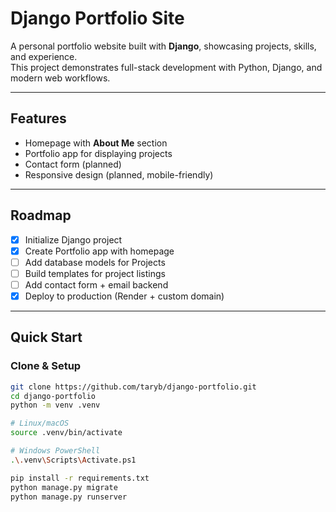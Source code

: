 # Django Portfolio Site

A personal portfolio website built with **Django**, showcasing projects, skills, and experience.  
This project demonstrates full-stack development with Python, Django, and modern web workflows.

---

## Features
- Homepage with **About Me** section
- Portfolio app for displaying projects
- Contact form (planned)
- Responsive design (planned, mobile-friendly)

---

## Roadmap
- [x] Initialize Django project
- [x] Create Portfolio app with homepage
- [ ] Add database models for Projects
- [ ] Build templates for project listings
- [ ] Add contact form + email backend
- [x] Deploy to production (Render + custom domain)

---

## Quick Start

### Clone & Setup
```bash
git clone https://github.com/taryb/django-portfolio.git
cd django-portfolio
python -m venv .venv

# Linux/macOS
source .venv/bin/activate

# Windows PowerShell
.\.venv\Scripts\Activate.ps1

pip install -r requirements.txt
python manage.py migrate
python manage.py runserver
